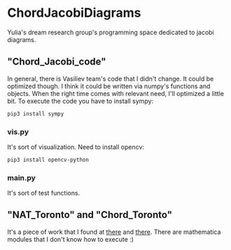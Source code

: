 # ChordJacobiDiagrams
 Yulia's dream research group's programming space dedicated to jacobi diagrams.

## "Chord_Jacobi_code"
In general, there is Vasiliev team's code that I didn't change. It could be optimized though. I think it could be written via numpy's functions and objects. When the right time comes with relevant need, I'll optimized a little bit.
To execute the code you have to install sympy:
```bash
pip3 install sympy
```

### vis.py
It's sort of visualization.
Need to install opencv:
```bash
pip3 install opencv-python
```

### main.py
It's sort of test functions.

## "NAT_Toronto" and "Chord_Toronto"
It's a piece of work that I found at [there](http://www.math.toronto.edu/~drorbn/papers/nat/natmath.html) and [there](http://www.math.toronto.edu/~drorbn/papers/OnVassiliev).
There are mathematica modules that I don't know how to execute :) 
